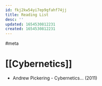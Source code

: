 ```yaml
---
id: fkj2kw54yi7ep9gfahf74jj
title: Reading List
desc: ''
updated: 1654530812231
created: 1654530812231
---
```

#meta

# [[Cybernetics]]
- Andrew Pickering - Cybernetics... (2011)
